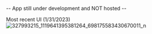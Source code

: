 -- App still under development and NOT hosted --


Most recent UI (1/31/2023)
![327993215_1119641395381264_698175583430670011_n](https://user-images.githubusercontent.com/8136106/215684982-2e9d5efc-1826-4a9d-b9ab-4bc3ff28931c.png)
